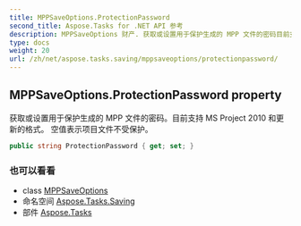 ```yaml
---
title: MPPSaveOptions.ProtectionPassword
second_title: Aspose.Tasks for .NET API 参考
description: MPPSaveOptions 财产. 获取或设置用于保护生成的 MPP 文件的密码目前支持 MS Project 2010 和更新的格式 空值表示项目文件不受保护
type: docs
weight: 20
url: /zh/net/aspose.tasks.saving/mppsaveoptions/protectionpassword/
---
```

## MPPSaveOptions.ProtectionPassword property

获取或设置用于保护生成的 MPP 文件的密码。目前支持 MS Project 2010 和更新的格式。 空值表示项目文件不受保护。

```csharp
public string ProtectionPassword { get; set; }
```

### 也可以看看

* class [MPPSaveOptions](../)
* 命名空间 [Aspose.Tasks.Saving](../../mppsaveoptions/)
* 部件 [Aspose.Tasks](../../../)


